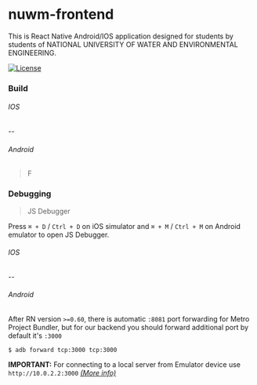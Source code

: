 # nuwm-frontend
This is React Native Android/IOS application designed for students by students of NATIONAL UNIVERSITY OF WATER AND ENVIRONMENTAL ENGINEERING.

[![License](http://img.shields.io/:license-mit-blue.svg?style=flat-square)](http://badges.mit-license.org)


### Build

###### IOS

--

###### Android
>F

### Debugging

>JS Debugger

Press `⌘ + D` / `Ctrl + D` on iOS simulator and `⌘ + M` / `Ctrl + M` on Android emulator to open JS Debugger.

###### IOS

--

###### Android
After RN version `>=0.60`, there is automatic `:8081` port forwarding for Metro Project Bundler, 
but for our backend you should forward additional port by default it's `:3000`

```console
$ adb forward tcp:3000 tcp:3000
```

 **IMPORTANT:** For connecting to a local server from Emulator device use `http://10.0.2.2:3000` <a href="https://developer.android.com/studio/run/emulator-networking" target="_blank">_(More info)_</a>